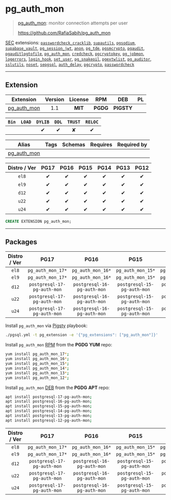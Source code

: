# pg_auth_mon


> [pg_auth_mon](https://github.com/RafiaSabih/pg_auth_mon): monitor connection attempts per user
>
> https://github.com/RafiaSabih/pg_auth_mon





[SEC](/sec) extensions: [`passwordcheck_cracklib`](/passwordcheck_cracklib), [`supautils`](/supautils), [`pgsodium`](/pgsodium), [`supabase_vault`](/supabase_vault), [`pg_session_jwt`](/pg_session_jwt), [`anon`](/anon), [`pg_tde`](/pg_tde), [`pgsmcrypto`](/pgsmcrypto), [`pgaudit`](/pgaudit), [`pgauditlogtofile`](/pgauditlogtofile), [`pg_auth_mon`](/pg_auth_mon), [`credcheck`](/credcheck), [`pgcryptokey`](/pgcryptokey), [`pg_jobmon`](/pg_jobmon), [`logerrors`](/logerrors), [`login_hook`](/login_hook), [`set_user`](/set_user), [`pg_snakeoil`](/pg_snakeoil), [`pgextwlist`](/pgextwlist), [`pg_auditor`](/pg_auditor), [`sslutils`](/sslutils), [`noset`](/noset), [`sepgsql`](/sepgsql), [`auth_delay`](/auth_delay), [`pgcrypto`](/pgcrypto), [`passwordcheck`](/passwordcheck)


-------
## Extension


| Extension | Version | License | RPM | DEB | PL |
|-----------|:-------:|:-------:|:---:|:---:|:--:|
| [pg_auth_mon](https://github.com/RafiaSabih/pg_auth_mon) | 1.1 | **<span class="tcblue">MIT</span>** | **<span class="tccyan">PGDG</span>** | **<span class="tcwarn">PIGSTY</span>** |  |



| `Bin` | `LOAD` | `DYLIB` | `DDL` | `TRUST` | `RELOC` |
|:-----:|:------:|:-------:|:-----:|:-------:|:-------:|
|  |  | <span class="tcblue">✔</span> | <span class="tcblue">✔</span> | <span class="tcwarn">✘</span> | <span class="tcblue">✔</span> |



| Alias | Tags | Schemas | Requires | Required by |
|-------|------|---------|----------|-------------|
| [pg_auth_mon](/pg_auth_mon) |  |  |  |  |



| Distro / Ver | PG17 | PG16 | PG15 | PG14 | PG13 | PG12 |
|:------------:|:----:|:----:|:----:|:----:|:----:|:----:|
| `el8` | <span class="tcblue">✔</span> | <span class="tcblue">✔</span> | <span class="tcblue">✔</span> | <span class="tcblue">✔</span> | <span class="tcblue">✔</span> | <span class="tcblue">✔</span> |
| `el9` | <span class="tcblue">✔</span> | <span class="tcblue">✔</span> | <span class="tcblue">✔</span> | <span class="tcblue">✔</span> | <span class="tcblue">✔</span> | <span class="tcblue">✔</span> |
| `d12` | <span class="tcblue">✔</span> | <span class="tcblue">✔</span> | <span class="tcblue">✔</span> | <span class="tcblue">✔</span> | <span class="tcblue">✔</span> | <span class="tcblue">✔</span> |
| `u22` | <span class="tcblue">✔</span> | <span class="tcblue">✔</span> | <span class="tcblue">✔</span> | <span class="tcblue">✔</span> | <span class="tcblue">✔</span> | <span class="tcblue">✔</span> |
| `u24` | <span class="tcblue">✔</span> | <span class="tcblue">✔</span> | <span class="tcblue">✔</span> | <span class="tcblue">✔</span> | <span class="tcblue">✔</span> | <span class="tcblue">✔</span> |





```sql
CREATE EXTENSION pg_auth_mon;
```

-----------


## Packages


| Distro / Ver | PG17 | PG16 | PG15 | PG14 | PG13 | PG12 |
|:------------:|:----:|:----:|:----:|:----:|:----:|:----:|
| `el8` | `pg_auth_mon_17*` | `pg_auth_mon_16*` | `pg_auth_mon_15*` | `pg_auth_mon_14*` | `pg_auth_mon_13*` | `pg_auth_mon_12*` |
| `el9` | `pg_auth_mon_17*` | `pg_auth_mon_16*` | `pg_auth_mon_15*` | `pg_auth_mon_14*` | `pg_auth_mon_13*` | `pg_auth_mon_12*` |
| `d12` | `postgresql-17-pg-auth-mon` | `postgresql-16-pg-auth-mon` | `postgresql-15-pg-auth-mon` | `postgresql-14-pg-auth-mon` | `postgresql-13-pg-auth-mon` | `postgresql-12-pg-auth-mon` |
| `u22` | `postgresql-17-pg-auth-mon` | `postgresql-16-pg-auth-mon` | `postgresql-15-pg-auth-mon` | `postgresql-14-pg-auth-mon` | `postgresql-13-pg-auth-mon` | `postgresql-12-pg-auth-mon` |
| `u24` | `postgresql-17-pg-auth-mon` | `postgresql-16-pg-auth-mon` | `postgresql-15-pg-auth-mon` | `postgresql-14-pg-auth-mon` | `postgresql-13-pg-auth-mon` | `postgresql-12-pg-auth-mon` |



Install `pg_auth_mon` via [Pigsty](https://pigsty.io/docs/pgext/usage/install/) playbook:

```bash
./pgsql.yml -t pg_extension -e '{"pg_extensions": ["pg_auth_mon"]}'
```


Install `pg_auth_mon` [RPM](/rpm) from the **<span class="tccyan">PGDG</span>** **YUM** repo:

```bash
yum install pg_auth_mon_17*;
yum install pg_auth_mon_16*;
yum install pg_auth_mon_15*;
yum install pg_auth_mon_14*;
yum install pg_auth_mon_13*;
yum install pg_auth_mon_12*;
```


Install `pg_auth_mon` [DEB](/deb) from the **<span class="tccyan">PGDG</span>** **APT** repo:

```bash
apt install postgresql-17-pg-auth-mon;
apt install postgresql-16-pg-auth-mon;
apt install postgresql-15-pg-auth-mon;
apt install postgresql-14-pg-auth-mon;
apt install postgresql-13-pg-auth-mon;
apt install postgresql-12-pg-auth-mon;
```




| Distro / Ver | PG17 | PG16 | PG15 | PG14 | PG13 | PG12 |
|:------------:|:----:|:----:|:----:|:----:|:----:|:----:|
| `el8` | `pg_auth_mon_17*` | `pg_auth_mon_16*` | `pg_auth_mon_15*` | `pg_auth_mon_14*` | `pg_auth_mon_13*` | `pg_auth_mon_12*` |
| `el9` | `pg_auth_mon_17*` | `pg_auth_mon_16*` | `pg_auth_mon_15*` | `pg_auth_mon_14*` | `pg_auth_mon_13*` | `pg_auth_mon_12*` |
| `d12` | `postgresql-17-pg-auth-mon` | `postgresql-16-pg-auth-mon` | `postgresql-15-pg-auth-mon` | `postgresql-14-pg-auth-mon` | `postgresql-13-pg-auth-mon` | `postgresql-12-pg-auth-mon` |
| `u22` | `postgresql-17-pg-auth-mon` | `postgresql-16-pg-auth-mon` | `postgresql-15-pg-auth-mon` | `postgresql-14-pg-auth-mon` | `postgresql-13-pg-auth-mon` | `postgresql-12-pg-auth-mon` |
| `u24` | `postgresql-17-pg-auth-mon` | `postgresql-16-pg-auth-mon` | `postgresql-15-pg-auth-mon` | `postgresql-14-pg-auth-mon` | `postgresql-13-pg-auth-mon` | `postgresql-12-pg-auth-mon` |





